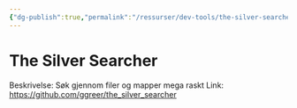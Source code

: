 ```yaml
---
{"dg-publish":true,"permalink":"/ressurser/dev-tools/the-silver-searcher/"}
---
```


# The Silver Searcher

Beskrivelse: Søk gjennom filer og mapper mega raskt
Link: https://github.com/ggreer/the_silver_searcher
